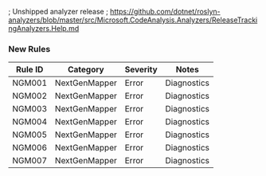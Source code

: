 ﻿; Unshipped analyzer release
; https://github.com/dotnet/roslyn-analyzers/blob/master/src/Microsoft.CodeAnalysis.Analyzers/ReleaseTrackingAnalyzers.Help.md

### New Rules
Rule ID | Category | Severity | Notes
--------|----------|----------|-------
NGM001 | NextGenMapper | Error | Diagnostics
NGM002 | NextGenMapper | Error | Diagnostics
NGM003 | NextGenMapper | Error | Diagnostics
NGM004 | NextGenMapper | Error | Diagnostics
NGM005 | NextGenMapper | Error | Diagnostics
NGM006 | NextGenMapper | Error | Diagnostics
NGM007 | NextGenMapper | Error | Diagnostics